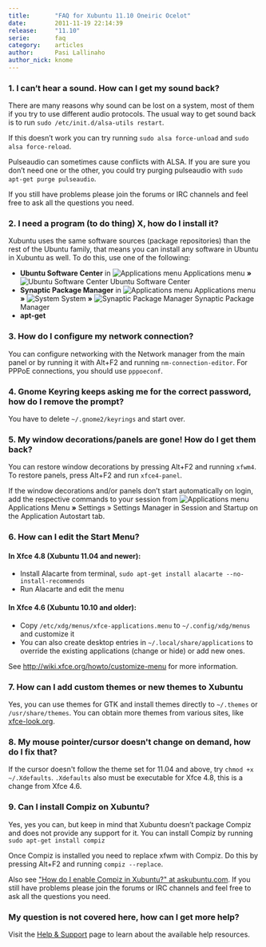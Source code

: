 ```yaml
---
title:       "FAQ for Xubuntu 11.10 Oneiric Ocelot"
date:        2011-11-19 22:14:39
release:     "11.10"
serie:       faq
category:    articles
author:      Pasi Lallinaho
author_nick: knome
---
```


### 1. I can’t hear a sound. How can I get my sound back?

There are many reasons why sound can be lost on a system, most of them if you try to use different audio protocols. The usual way to get sound back is to run `sudo /etc/init.d/alsa-utils restart`.

If this doesn’t work you can try running `sudo alsa force-unload` and `sudo alsa force-reload`.

Pulseaudio can sometimes cause conflicts with ALSA. If you are sure you don’t need one or the other, you could try purging pulseaudio with `sudo apt-get purge pulseaudio`.

If you still have problems please join the forums or IRC channels and feel free to ask all the questions you need.

### 2. I need a program (to do thing) X, how do I install it?

Xubuntu uses the same software sources (package repositories) than the rest of the Ubuntu family, that means you can install any software in Ubuntu in Xubuntu as well. To do this, use one of the following:

- **Ubuntu Software Center** in ![](/assets/articles/releases/2011/menu_16.png "Applications menu") Applications menu **»** ![](/assets/articles/releases/2011/softwarecenter_synaptic_16.png "Ubuntu Software Center") Ubuntu Software Center
- **Synaptic Package Manager** in ![](/assets/articles/releases/2011/menu_16.png "Applications menu") Applications menu **»** ![](/assets/articles/releases/2011/system_16.png "System") System **»** ![](/assets/articles/releases/2011/softwarecenter_synaptic_16.png "Synaptic Package Manager") Synaptic Package Manager
- **apt-get**

### 3. How do I configure my network connection?

You can configure networking with the Network manager from the main panel or by running it with Alt+F2 and running `nm-connection-editor`. For PPPoE connections, you should use `pppoeconf`.

### 4. Gnome Keyring keeps asking me for the correct password, how do I remove the prompt?

You have to delete `~/.gnome2/keyrings` and start over.

### 5. My window decorations/panels are gone! How do I get them back?

You can restore window decorations by pressing Alt+F2 and running `xfwm4`. To restore panels, press Alt+F2 and run `xfce4-panel`.

If the window decorations and/or panels don’t start automatically on login, add the respective commands to your session from ![](/assets/articles/releases/2011/menu_16.png "Applications menu") Applications Menu **»** Settings » Settings Manager in Session and Startup on the Application Autostart tab.

### 6. How can I edit the Start Menu?

#### In Xfce 4.8 (Xubuntu 11.04 and newer):

- Install Alacarte from terminal, `sudo apt-get install alacarte --no-install-recommends`
- Run Alacarte and edit the menu

#### In Xfce 4.6 (Xubuntu 10.10 and older):

- Copy `/etc/xdg/menus/xfce-applications.menu` to `~/.config/xdg/menus` and customize it
- You can also create desktop entries in `~/.local/share/applications` to override the existing applications (change or hide) or add new ones.

See <http://wiki.xfce.org/howto/customize-menu> for more information.

### 7. How can I add custom themes or new themes to Xubuntu

Yes, you can use themes for GTK and install themes directly to `~/.themes` or `/usr/share/themes`. You can obtain more themes from various sites, like [xfce-look.org](http://xfce-look.org/).

### 8. My mouse pointer/cursor doesn't change on demand, how do I fix that?

If the cursor doesn't follow the theme set for 11.04 and above, try `chmod +x ~/.Xdefaults`. `.Xdefaults` also must be executable for Xfce 4.8, this is a change from Xfce 4.6.

### 9. Can I install Compiz on Xubuntu?

Yes, yes you can, but keep in mind that Xubuntu doesn’t package Compiz and does not provide any support for it. You can install Compiz by running `sudo apt-get install compiz`

Once Compiz is installed you need to replace xfwm with Compiz. Do this by pressing Alt+F2 and running `compiz --replace`.

Also see ["How do I enable Compiz in Xubuntu?" at askubuntu.com](http://askubuntu.com/questions/58002/how-do-i-enable-compiz-in-xubuntu). If you still have problems please join the forums or IRC channels and feel free to ask all the questions you need.

### My question is not covered here, how can I get more help?

Visit the [Help &amp; Support](/help) page to learn about the available help resources.
